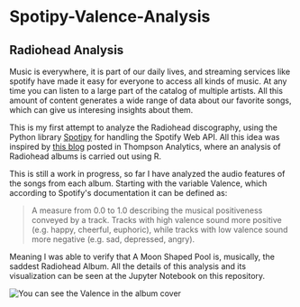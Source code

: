 # Spotipy-Valence-Analysis

## Radiohead Analysis

Music is everywhere, it is part of our daily lives, and streaming services like spotify have made it easy for everyone to access all kinds of music. At any time you can listen to a large part of the catalog of multiple artists. All this amount of content generates a wide range of data about our favorite songs, which can give us interesing insights about them. 

This is my first attempt to analyze the Radiohead discography, using the Python library [Spotipy](https://spotipy.readthedocs.io/en/2.19.0/) for handling the Spotify Web API. All this idea was inspired by [this blog](https://www.rcharlie.com/blog/fitter-happier/) posted in Thompson Analytics, where an analysis of Radiohead albums is carried out using R.

This is still a work in progress, so far I have analyzed the audio features of the songs from each album. Starting with the variable Valence, which according to Spotify's documentation it can be defined as: 
> A measure from 0.0 to 1.0 describing the musical positiveness conveyed by a track. Tracks with high valence sound more positive (e.g. happy, cheerful, euphoric), while tracks with low valence sound more negative (e.g. sad, depressed, angry).

Meaning I was able to verify that A Moon Shaped Pool is, musically, the saddest Radiohead Album. All the details of this analysis and its visualization can be seen at the Jupyter Notebook on this repository.

![You can see the Valence in the album cover](https://m.media-amazon.com/images/I/815bmGN5LML._AC_SX466_.jpg)
